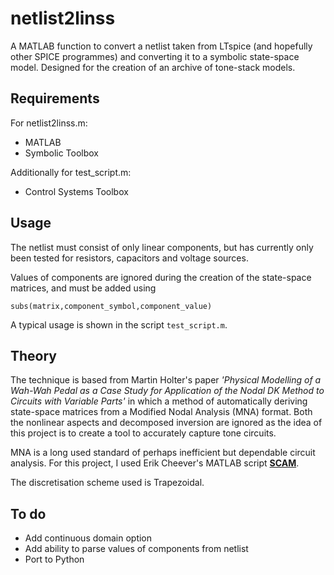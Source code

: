 # netlist2linss

A MATLAB function to convert a netlist taken from LTspice (and hopefully other SPICE programmes) and converting it to a symbolic state-space model. Designed for the creation of an archive of tone-stack models.

## Requirements

For netlist2linss.m:
- MATLAB
- Symbolic Toolbox

Additionally for test_script.m:
- Control Systems Toolbox

## Usage

The netlist must consist of only linear components, but has currently only been tested for resistors, capacitors and voltage sources.

Values of components are ignored during the creation of the state-space matrices, and must be added using

```
subs(matrix,component_symbol,component_value)
```

A typical usage is shown in the script `test_script.m`.

## Theory

The technique is based from Martin Holter's paper *'Physical Modelling of a Wah-Wah Pedal as a Case Study for Application of the Nodal DK Method to Circuits with Variable Parts'* in which a method of automatically deriving state-space matrices from a Modified Nodal Analysis (MNA) format. Both the nonlinear aspects and decomposed inversion are ignored as the idea of this project is to create a tool to accurately capture tone circuits.

MNA is a long used standard of perhaps inefficient but dependable circuit analysis. For this project, I used Erik Cheever's MATLAB script [**SCAM**](http://uk.mathworks.com/matlabcentral/fileexchange/3443-scam-a-tool-for-symbolically-solving-circuit-equations).

The discretisation scheme used is Trapezoidal.

## To do

- Add continuous domain option
- Add ability to parse values of components from netlist
- Port to Python
